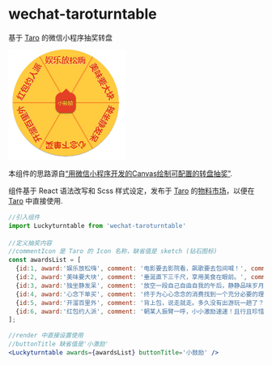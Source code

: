 # wechat-taroturntable
基于 [Taro](https://taro.jd.com/) 的微信小程序抽奖转盘

![demo 001](./demo.PNG)

本组件的思路源自[“用微信小程序开发的Canvas绘制可配置的转盘抽奖”](https://github.com/givebest/wechat-turntalbe-canvas).

组件基于 React 语法改写和 Scss 样式设定，发布于 [Taro](https://taro.jd.com/) 的[物料市场](https://taro-ext.jd.com/)，以便在 [Taro](https://taro.jd.com/) 中直接使用.

```javascript
//引入组件
import Luckyturntable from 'wechat-taroturntable'

//定义抽奖内容
//commentIcon 是 Taro 的 Icon 名称，缺省值是 sketch (钻石图标)
const awardsList = [
  {id:1, award:'娱乐放松嗨', comment: '电影要去影院看，飙歌要去包间喊！', commentIcon: 'sound'},
  {id:2, award:'美味要大块', comment: '垂涎直下三千尺，享用美食在眼前。', commentIcon: 'heart'},
  {id:3, award:'独坐静发呆', comment: '放空一段自己自由自我的午后，静静品味岁月静好。', commentIcon: 'user'},
  {id:4, award:'心念下单买', comment: '终于为心心念念的消费找到一个充分必要的理由！', commentIcon: 'shopping-cart'},
  {id:5, award:'开溜百里外', comment: '背上包，说走就走。多久没有出游玩一趟了？', commentIcon: 'image'},
  {id:6, award:'红包约人派', comment: '朝某人振臂一呼，小小激励速速！且行且珍惜.'}
];

```

```jsx
//render 中直接设置使用
//buttonTitle 缺省值是'小激励'
<Luckyturntable awards={awardsList} buttonTitle='小鼓励' />
```
